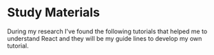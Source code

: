 # Study Materials

During my research I've found the following tutorials that helped me to understand React and they will be my guide lines to develop my own tutorial.

